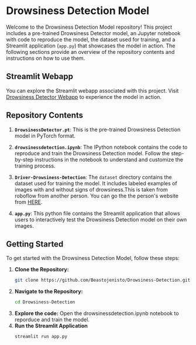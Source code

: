 # Drowsiness Detection Model

Welcome to the Drowsiness Detection Model repository! This project includes a pre-trained Drowsiness Detector model, an Jupyter notebook with code to reproduce the model, the dataset used for training, and a Streamlit application (`app.py`) that showcases the model in action. The following sections provide an overview of the repository contents and instructions on how to use them.
## Streamlit Webapp

You can explore the Streamlit webapp associated with this project. Visit [Drowsiness Detector Webapp](https://huggingface.co/spaces/Beasto/DrowsinessDetectorYOLO) to experience the model in action.
## Repository Contents

1. **`DrowsinessDetector.pt`**: This is the pre-trained Drowsiness Detection model in PyTorch format.

2. **`drowsinessdetection.ipynb`**: The IPython notebook contains the code to reproduce and train the Drowsiness Detection model. Follow the step-by-step instructions in the notebook to understand and customize the training process.

3. **`Driver-Drowsiness-Detection`**: The `dataset` directory contains the dataset used for training the model. It includes labeled examples of images with and without signs of drowsiness.This is taken from roboflow from another person. You can go the the person's website from [HERE]([https://huggingface.co/spaces/Beasto/DrowsinessDetectorYOLO](https://universe.roboflow.com/augmented-startups/drowsiness-detection-cntmz)).

4. **`app.py`**: This python file contains the Streamlit application that allows users to interactively test the Drowsiness Detection model on their own images.

## Getting Started

To get started with the Drowsiness Detection Model, follow these steps:

1. **Clone the Repository:**
   ```bash
   git clone https://github.com/Beastojenisto/Drowsiness-Detection.git
2. **Navigate to the Repository:**
   ```bash
   cd Drowsiness-Detection
3. **Explore the code:**
   Open the drowsinessdetection.ipynb notebook to reporduce and train the model.
4. **Run the Streamlit Application**
   ```bash
   streamlit run app.py   
